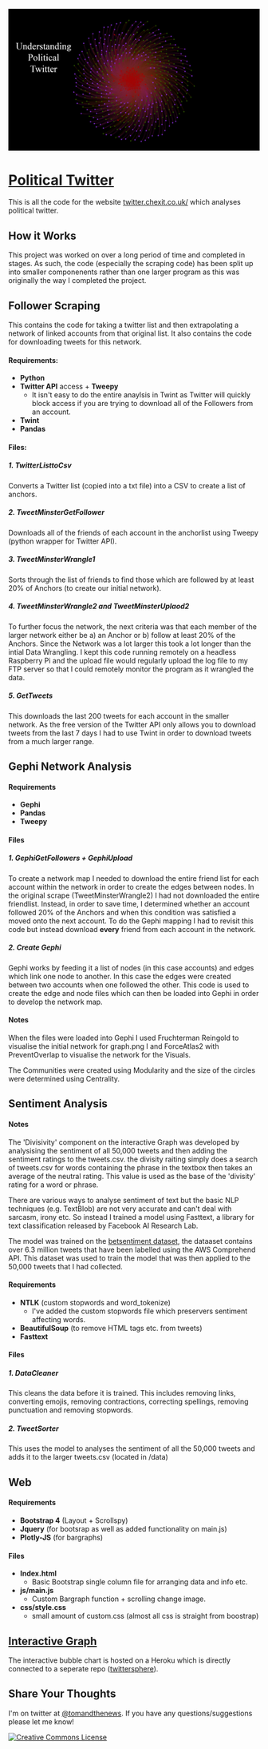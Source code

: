![Logo](https://github.com/tomsaunders98/TwitterChexit/raw/master/web/img/graph.png)
# [Political Twitter](http://twitter.chexit.co.uk/ "Twitter Analysed")
This is all the code for the website [twitter.chexit.co.uk/](http://twitter.chexit.co.uk/) which analyses political twitter.

How it Works
------

This project was worked on over a long period of time and completed in stages. As such, the code (especially the scraping code) has been split up into smaller componenents rather than one larger program as this was originally the way I completed the project. 

Follower Scraping
------
This contains the code for taking a twitter list and then extrapolating a network of linked accounts from that original list. It also contains the code for downloading tweets for this network.

#### Requirements:
* **Python**
* **Twitter API** access + **Tweepy**
	* It isn't easy to do the entire anaylsis in Twint as Twitter will quickly block access if you are trying to download all of the Followers from an account. 
* **Twint**
* **Pandas**

#### Files:
##### 1. TwitterListtoCsv
Converts a Twitter list (copied into a txt file) into a CSV to create a list of anchors. 

##### 2. TweetMinsterGetFollower
Downloads all of the friends of each account in the anchorlist using Tweepy (python wrapper for Twitter API).

##### 3. TweetMinsterWrangle1
Sorts through the list of friends to find those which are followed by at least 20% of Anchors (to create our initial network).

##### 4. TweetMinsterWrangle2 and TweetMinsterUplaod2
To further focus the network, the next criteria was that each member of the larger network either be a) an Anchor or b) follow at least 20% of the Anchors. Since the Network was a lot larger this took a lot longer than the intial Data Wrangling. I kept this code running remotely on a headless Raspberry Pi and the upload file would regularly upload the log file to my FTP server so that I could remotely monitor the program as it wrangled the data.

##### 5. GetTweets
This downloads the last 200 tweets for each account in the smaller network. As the free version of the Twitter API only allows you to download tweets from the last 7 days I had to use Twint in order to download tweets from a much larger range.


Gephi Network Analysis
------

#### Requirements
* **Gephi**
* **Pandas**
* **Tweepy**

#### Files

##### 1. GephiGetFollowers + GephiUpload
To create a network map I needed to download the entire friend list for each account within the network in order to create the edges between nodes. In the original scrape (TweetMinsterWrangle2) I had not downloaded the entire friendlist. Instead, in order to save time, I determined whether an account followed 20% of the Anchors and when this condition was satisfied a moved onto the next account. To do the Gephi mapping I had to revisit this code but instead download **every** friend from each account in the network. 

##### 2. Create Gephi
Gephi works by feeding it a list of nodes (in this case accounts) and edges which link one node to another. In this case the edges were created between two accounts when one followed the other. This code is used to create the edge and node files which can then be loaded into Gephi in order to develop the network map. 

#### Notes
When the files were loaded into Gephi I used Fruchterman Reingold to visualise the initial network for graph.png I and ForceAtlas2 with PreventOverlap to visualise the network for the Visuals. 

The Communities were created using Modularity and the size of the circles were determined using Centrality. 


Sentiment Analysis
------

#### Notes
The 'Divisivity' component on the interactive Graph was developed by analysising the sentiment of all 50,000 tweets and then adding the sentiment ratings to the tweets.csv. the divisity raiting simply does a search of tweets.csv for words containing the phrase in the textbox then takes an average of the neutral rating. This value is used as the base of the 'divisity' rating for a word or phrase.

There are various ways to analyse sentiment of text but the basic NLP techniques (e.g. TextBlob) are not very accurate and can't deal with sarcasm, irony etc. So instead I trained a model using Fasttext, a library for text classification released by Facebook AI Research Lab. 

The model was trained on the [betsentiment dataset](https://github.com/charlesmalafosse/open-dataset-for-sentiment-analysis), the dataaset contains over 6.3 million tweets that have been labelled using the AWS Comprehend API. This dataset was used to train the model that was then applied to the 50,000 tweets that I had collected.


#### Requirements
* **NTLK** (custom stopwords and word_tokenize)
	* I've added the custom stopwords file which preservers sentiment affecting words.
* **BeautifulSoup** (to remove HTML tags etc. from tweets)
* **Fasttext**


#### Files

##### 1. DataCleaner
This cleans the data before it is trained. This includes removing links, converting emojis, removing contractions, correcting spellings, removing punctuation and removing stopwords.

##### 2. TweetSorter
This uses the model to analyses the sentiment of all the 50,000 tweets and adds it to the larger tweets.csv (located in /data)


Web
------

#### Requirements
* **Bootstrap 4** (Layout + Scrollspy)
* **Jquery** (for bootsrap as well as added functionality on main.js)
* **Plotly-JS** (for bargraphs)

#### Files
* **Index.html**
	* Basic Bootstrap single column file for arranging data and info etc.
* **js/main.js**
	* Custom Bargraph function + scrolling change image.
* **css/style.css**
	* small amount of custom.css (almost all css is straight from boostrap)


[Interactive Graph](https://github.com/tomsaunders98/twittersphere)
----

The interactive bubble chart is hosted on a Heroku which is directly connected to a seperate repo ([twittersphere](https://github.com/tomsaunders98/twittersphere)).  

## Share Your Thoughts
I'm on twitter at [@tomandthenews](https://twitter.com/tomandthenews). If you have any questions/suggestions please let me know! 


<a rel="license" href="http://creativecommons.org/licenses/by/4.0/"><img alt="Creative Commons License" style="border-width:0" src="https://i.creativecommons.org/l/by/4.0/88x31.png" /></a><br />










